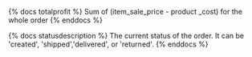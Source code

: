 {% docs totalprofit %}
Sum of (item_sale_price - product _cost) for the whole order
{% enddocs %}

{% docs statusdescription %}
The current status of the order. It can be 'created', 'shipped','delivered', or 'returned'.
{% enddocs %}


